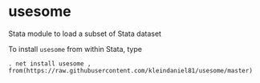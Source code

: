 # usesome
Stata module to load a subset of Stata dataset

To install `usesome` from within Stata, type

    . net install usesome , from(https://raw.githubusercontent.com/kleindaniel81/usesome/master)
